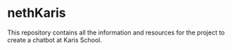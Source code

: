 # nethKaris
This repository contains all the information and resources for the project to create a chatbot at Karis School.
